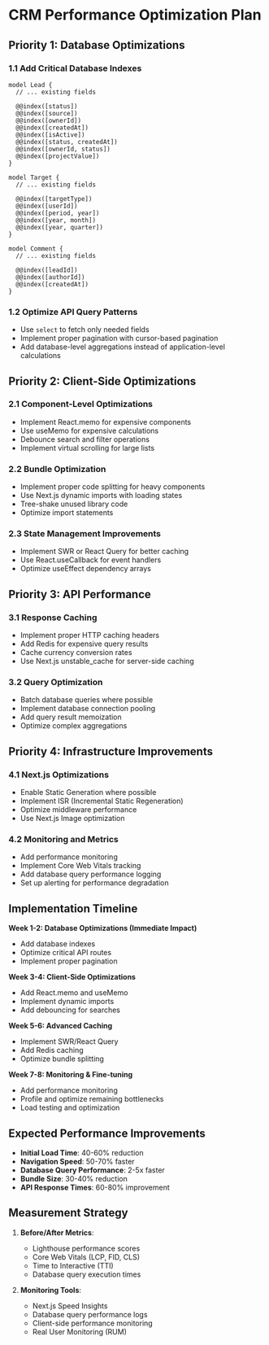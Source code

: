 # CRM Performance Optimization Plan

## Priority 1: Database Optimizations

### 1.1 Add Critical Database Indexes
```prisma
model Lead {
  // ... existing fields
  
  @@index([status])
  @@index([source])
  @@index([ownerId])
  @@index([createdAt])
  @@index([isActive])
  @@index([status, createdAt])
  @@index([ownerId, status])
  @@index([projectValue])
}

model Target {
  // ... existing fields
  
  @@index([targetType])
  @@index([userId])
  @@index([period, year])
  @@index([year, month])
  @@index([year, quarter])
}

model Comment {
  // ... existing fields
  
  @@index([leadId])
  @@index([authorId])
  @@index([createdAt])
}
```

### 1.2 Optimize API Query Patterns
- Use `select` to fetch only needed fields
- Implement proper pagination with cursor-based pagination
- Add database-level aggregations instead of application-level calculations

## Priority 2: Client-Side Optimizations

### 2.1 Component-Level Optimizations
- Implement React.memo for expensive components
- Use useMemo for expensive calculations
- Debounce search and filter operations
- Implement virtual scrolling for large lists

### 2.2 Bundle Optimization
- Implement proper code splitting for heavy components
- Use Next.js dynamic imports with loading states
- Tree-shake unused library code
- Optimize import statements

### 2.3 State Management Improvements
- Implement SWR or React Query for better caching
- Use React.useCallback for event handlers
- Optimize useEffect dependency arrays

## Priority 3: API Performance

### 3.1 Response Caching
- Implement proper HTTP caching headers
- Add Redis for expensive query results
- Cache currency conversion rates
- Use Next.js unstable_cache for server-side caching

### 3.2 Query Optimization
- Batch database queries where possible
- Implement database connection pooling
- Add query result memoization
- Optimize complex aggregations

## Priority 4: Infrastructure Improvements

### 4.1 Next.js Optimizations
- Enable Static Generation where possible
- Implement ISR (Incremental Static Regeneration)
- Optimize middleware performance
- Use Next.js Image optimization

### 4.2 Monitoring and Metrics
- Add performance monitoring
- Implement Core Web Vitals tracking
- Add database query performance logging
- Set up alerting for performance degradation

## Implementation Timeline

**Week 1-2: Database Optimizations (Immediate Impact)**
- Add database indexes
- Optimize critical API routes
- Implement proper pagination

**Week 3-4: Client-Side Optimizations**
- Add React.memo and useMemo
- Implement dynamic imports
- Add debouncing for searches

**Week 5-6: Advanced Caching**
- Implement SWR/React Query
- Add Redis caching
- Optimize bundle splitting

**Week 7-8: Monitoring & Fine-tuning**
- Add performance monitoring
- Profile and optimize remaining bottlenecks
- Load testing and optimization

## Expected Performance Improvements

- **Initial Load Time**: 40-60% reduction
- **Navigation Speed**: 50-70% faster
- **Database Query Performance**: 2-5x faster
- **Bundle Size**: 30-40% reduction
- **API Response Times**: 60-80% improvement

## Measurement Strategy

1. **Before/After Metrics**:
   - Lighthouse performance scores
   - Core Web Vitals (LCP, FID, CLS)
   - Time to Interactive (TTI)
   - Database query execution times

2. **Monitoring Tools**:
   - Next.js Speed Insights
   - Database query performance logs
   - Client-side performance monitoring
   - Real User Monitoring (RUM)
